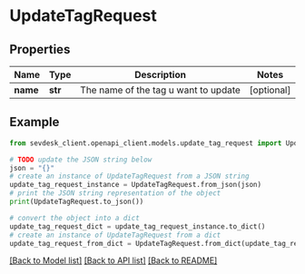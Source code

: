 # UpdateTagRequest


## Properties

Name | Type | Description | Notes
------------ | ------------- | ------------- | -------------
**name** | **str** | The name of the tag u want to update | [optional] 

## Example

```python
from sevdesk_client.openapi_client.models.update_tag_request import UpdateTagRequest

# TODO update the JSON string below
json = "{}"
# create an instance of UpdateTagRequest from a JSON string
update_tag_request_instance = UpdateTagRequest.from_json(json)
# print the JSON string representation of the object
print(UpdateTagRequest.to_json())

# convert the object into a dict
update_tag_request_dict = update_tag_request_instance.to_dict()
# create an instance of UpdateTagRequest from a dict
update_tag_request_from_dict = UpdateTagRequest.from_dict(update_tag_request_dict)
```
[[Back to Model list]](../README.md#documentation-for-models) [[Back to API list]](../README.md#documentation-for-api-endpoints) [[Back to README]](../README.md)


